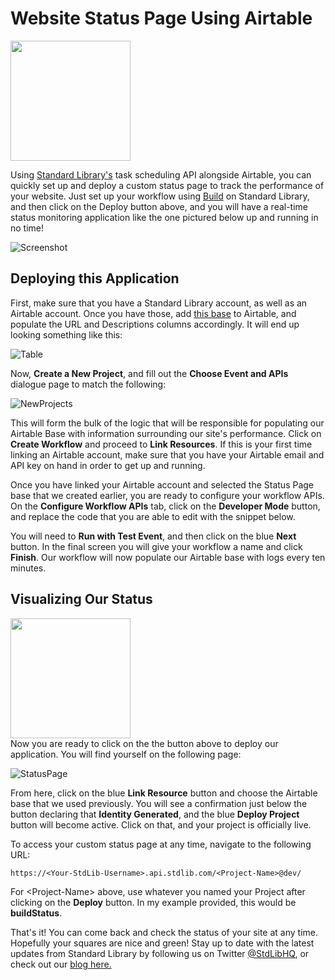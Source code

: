 # **Website Status Page Using Airtable** #

[<img src="https://deploy.stdlib.com/static/images/deploy.svg?" width="192">](https://deploy.stdlib.com/)

Using [Standard Library's](https://stdlib.com) task scheduling API alongside Airtable, you can quickly set up and deploy a custom status page to track the performance of your website. Just set up your workflow using [Build](https://build.stdlib.com) on Standard Library, and then click on the Deploy button above, and you will have a real-time status monitoring application like the one pictured below up and running in no time!

![Screenshot](/readme/images/completed.png)

## **Deploying this Application**

First, make sure that you have a Standard Library account, as well as an Airtable account. Once you have those, add [this base](https://airtable.com/addBaseFromShare/shrZZOaBfrbnLGGJN) to Airtable, and populate the URL and Descriptions columns accordingly. It will end up looking something like this:

![Table](/readme/images/sites.png)

Now, **Create a New Project**, and fill out the **Choose Event and APIs** dialogue page to match the following:

![NewProjects](/readme/images/new_project.png)

This will form the bulk of the logic that will be responsible for populating our Airtable Base with information surrounding our site's performance. Click on **Create Workflow** and proceed to **Link Resources**. If this is your first time linking an Airtable account, make sure that you have your Airtable email and API key on hand in order to get up and running.

Once you have linked your Airtable account and selected the Status Page base that we created earlier, you are ready to configure your workflow APIs. On the **Configure Workflow APIs** tab, click on the **Developer Mode** button, and replace the code that you are able to edit with the snippet below.

You will need to **Run with Test Event**, and then click on the blue **Next** button. In the final screen you will give your workflow a name and click **Finish**. Our workflow will now populate our Airtable base with logs every ten minutes.

## **Visualizing Our Status** ##

[<img src="https://deploy.stdlib.com/static/images/deploy.svg?" width="192">](https://deploy.stdlib.com/) <br />
Now you are ready to click on the the button above to deploy our application. You will find yourself on the following page:

![StatusPage](/readme/images/statusPage.png)

From here, click on the blue **Link Resource** button and choose the Airtable base that we used previously. You will see a confirmation just below the button declaring that **Identity Generated**, and the blue **Deploy Project** button will become active. Click on that, and your project is officially live.

To access your custom status page at any time, navigate to the following URL:

```
https://<Your-StdLib-Username>.api.stdlib.com/<Project-Name>@dev/
```
For <Project-Name\> above, use whatever you named your Project after clicking on the **Deploy** button. In my example provided, this would be **buildStatus**.

That's it! You can come back and check the status of your site at any time. Hopefully your squares are nice and green! Stay up to date with the latest updates from Standard Library by following us on Twitter [@StdLibHQ](https://twitter.com/StdLibHQ), or check out our [blog here.](https://stdlib.com/blog)
